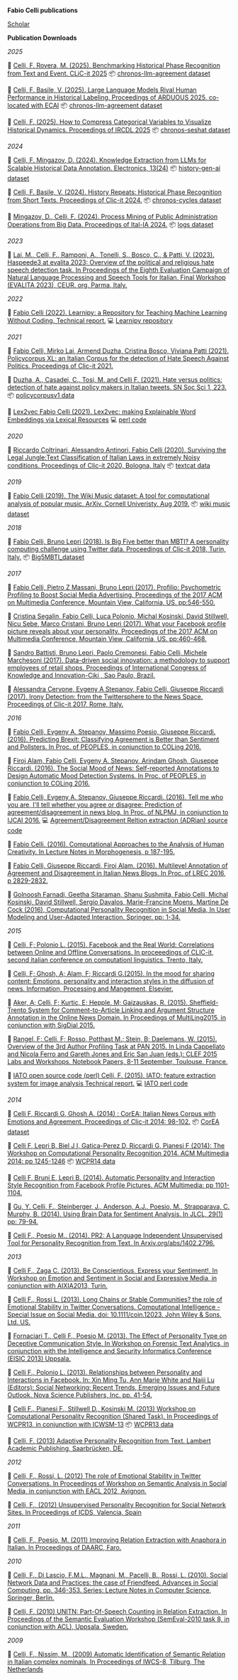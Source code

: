 **Fabio Celli publications**

[Scholar](https://scholar.google.it/citations?user=ByZnr0sAAAAJ&hl=it) 


**Publication Downloads**

*2025*

📄 [Celli, F. Rovera, M. (2025). Benchmarking Historical Phase Recognition from Text and Event. CLiC-it 2025](https://github.com/facells/fabio-celli-publications/blob/main/docs/2025_events_history_clic_it25.pdf)  📦 [chronos-llm-agreement dataset](https://huggingface.co/datasets/facells/chronos-historical-sdt-benchmark)

📄 [Celli, F. Basile, V. (2025). Large Language Models Rival Human Performance in Historical Labeling. Proceedings of ARDUOUS 2025, co-located with ECAI](https://github.com/facells/fabio-celli-publications/blob/main/docs/2025_celli-basile_histoannschema_arduous25_cameraready_final.pdf)  📦 [chronos-llm-agreement dataset](https://huggingface.co/datasets/facells/chronos-llm-sdt-agreeement)

📄 [Celli, F. (2025). How to Compress Categorical Variables to Visualize Historical Dynamics. Proceedings of IRCDL 2025](https://github.com/facells/fabio-celli-publications/blob/main/docs/2025_celli_chronos@ircdl25_cameraready.pdf)  📦 [chronos-seshat dataset](https://github.com/facells/fabio-celli-publications/raw/refs/heads/main/docs/chronos-seshat.0.csv)


*2024*

📄 [Celli, F. Mingazov, D. (2024). Knowledge Extraction from LLMs for Scalable Historical Data Annotation. Electronics, 13(24)](https://github.com/facells/fabio-celli-publications/blob/main/docs/2024_celli_mingazov@electronics-13-04990.pdf)  📦 [history-gen-ai dataset](https://github.com/facells/fabio-celli-publications/raw/refs/heads/main/docs/2024_histo_gen_ai_replication_data.zip)

📄 [Celli, F. Basile, V. (2024). History Repeats: Historical Phase Recognition from Short Texts. Proceedings of Clic-it 2024.](https://github.com/facells/fabio-celli-publications/blob/main/docs/2024_history_repeats_clicit24_cameraready.pdf)  📦 [chronos-cycles dataset](https://github.com/facells/fabio-celli-publications/raw/refs/heads/main/docs/chronos-sdt-cycles.1.csv)

📄 [Mingazov, D., Celli, F. (2024). Process Mining of Public Administration Operations from Big Data. Proceedings of Ital-IA 2024.](https://github.com/facells/fabio-celli-publications/blob/main/docs/2024_sicra_bpmn_Ital_IA_cameraready.pdf) 📦 [logs dataset](https://github.com/facells/fabio-celli-publications/raw/refs/heads/main/docs/2024_logs_dataextraction.zip)

*2023*

 📄 [Lai, M., Celli, F., Ramponi, A., Tonelli, S., Bosco, C., & Patti, V. (2023). Haspeede3 at evalita 2023: Overview of the political and religious hate speech detection task. In Proceedings of the Eighth Evaluation Campaign of Natural Language Processing and Speech Tools for Italian. Final Workshop (EVALITA 2023), CEUR. org, Parma, Italy.](https://github.com/facells/fabio-celli-publications/blob/main/docs/2023_lai-al_haspeede3@evalita.pdf)

*2022*

 📄 [Fabio Celli (2022). Learnipy: a Repository for Teaching Machine Learning Without Coding. Technical report.](https://github.com/facells/fabio-celli-publications/blob/main/docs/2022_learnipy_techreport.pdf) 💻 [Learnipy repository](https://github.com/facells/learnipy)

*2021*

 📄 [Fabio Celli, Mirko Lai, Armend Duzha, Cristina Bosco, Viviana Patti (2021). Policycorpus XL: an Italian Corpus for the detection of Hate Speech Against Politics. Proceedings of Clic-it 2021.](https://github.com/facells/publications/blob/main/docs/2021_policycorpusxl@clicit21.pdf)

 📄 [Duzha, A., Casadei, C., Tosi, M. and Celli F. (2021). Hate versus politics: detection of hate against policy makers in Italian tweets. SN Soc Sci 1, 223.](https://github.com/facells/fabio-celli-publications/blob/main/docs/2021_duzha-al_hate-politics.pdf) 📦 [policycorpusv1 data](https://github.com/facells/fabio-celli-publications/raw/refs/heads/main/docs/policycorpus.zip)

 📄 [Lex2vec  Fabio Celli (2021). Lex2vec: making Explainable Word Embeddings via Lexical Resources](https://github.com/facells/fabio-celli-publications/blob/main/docs/2021_lex2vec.pdf) 💻 [perl code](https://github.com/facells/fabio-celli-publications/blob/main/docs/lex2vec.zip)

*2020*

 📄 [Riccardo Coltrinari, Alessandro Antinori, Fabio Celli (2020). Surviving the Legal Jungle:Text Classification of Italian Laws in extremely Noisy conditions. Proceedings of Clic-it 2020, Bologna, Italy](https://github.com/facells/fabio-celli-publications/blob/main/docs/2020_textCat@clicit20.pdf) 📦 [textcat data](https://github.com/facells/fabio-celli-publications/raw/refs/heads/main/docs/textcat_data.zip)

*2019*

 📄 [Fabio Celli (2019). The Wiki Music dataset: A tool for computational analysis of popular music. ArXiv. Cornell Univeristy. Aug 2019.](https://github.com/facells/fabio-celli-publications/blob/main/docs/2019_celli_musicdataset.pdf) 📦 [wiki music dataset](https://github.com/facells/fabio-celli-publications/raw/refs/heads/main/docs/wiki-music-dataset-v1.zip)

*2018*

 📄 [Fabio Celli, Bruno Lepri (2018). Is Big Five better than MBTI? A personality computing challenge using Twitter data. Proceedings of Clic-it 2018, Turin, Italy.](https://github.com/facells/fabio-celli-publications/blob/main/docs/2018_big5mbti_clicit18.pdf) 📦 [Big5MBTI_dataset](https://github.com/facells/fabio-celli-publications/raw/refs/heads/main/docs/big5mbti_data.zip)

*2017*

 📄 [Fabio Celli, Pietro Z Massani, Bruno Lepri (2017). Profilio: Psychometric Profiling to Boost Social Media Advertising. Proceedings of the 2017 ACM on Multimedia Conference, Mountain View, California, US. pp:546-550.](https://github.com/facells/fabio-celli-publications/blob/main/docs/2017-fc-al-profilio-paperACMMM17.pdf)
 
 📄 [Cristina Segalin, Fabio Celli, Luca Polonio, Michal Kosinski, David Stillwell, Nicu Sebe, Marco Cristani, Bruno Lepri (2017). What your Facebook profile picture reveals about your personality. Proceedings of the 2017 ACM on Multimedia Conference, Mountain View, California, US. pp:460-468.](2017-segalin-al_personality-facebook-pictures-ACMMM.pdf)
 
 📄 [Sandro Battisti, Bruno Lepri, Paolo Cremonesi, Fabio Celli, Michele Marchesoni (2017). Data-driven social innovation: a methodology to support employees of retail shops. Proceedings of International Congress of Knowledge and Innovation-Ciki , Sao Paulo, Brazil.](https://github.com/facells/fabio-celli-publications/blob/main/docs/2017-sb-al-sabre-ciki.pdf)
 
 📄 [Alessandra Cervone, Evgeny A Stepanov, Fabio Celli, Giuseppe Riccardi (2017). Irony Detection: from the Twittersphere to the News Space. Proceedings of Clic-it 2017, Rome, Italy.](https://github.com/facells/fabio-celli-publications/blob/main/docs/2017ac-al-IronyDetection@clicit.pdf)

*2016*

 📄 [Fabio Celli, Evgeny A. Stepanov, Massimo Poesio, Giuseppe Riccardi. (2016). Predicting Brexit: Classifying Agreement is Better than Sentiment and Pollsters. In Proc. of PEOPLES, in conjunction to COLing 2016.](https://github.com/facells/fabio-celli-publications/blob/main/docs/2016_brexit@peoples16.pdf)
 
 📄 [Firoj Alam, Fabio Celli, Evgeny A. Stepanov, Arindam Ghosh, Giuseppe Riccardi. (2016). The Social Mood of News: Self-reported Annotations to Design Automatic Mood Detection Systems. In Proc. of PEOPLES, in conjunction to COLing 2016.](https://github.com/facells/fabio-celli-publications/blob/main/docs/2016_social-mood-news@peoples16.pdf)
 
 📄 [Fabio Celli, Evgeny A. Stepanov, Giuseppe Riccardi. (2016). Tell me who you are, I'll tell whether you agree or disagree: Prediction of agreement/disagreement in news blog. In Proc. of NLPMJ, in conjunction to IJCAI 2016.](2016_fc-al_agree@NLPMJ.pdf) 💻 [Agreement/Disagreement Reltion extraction (ADRian) source code](https://github.com/facells/fabio-celli-publications/blob/main/docs/adrian1.zip)
 
 📄 [Fabio Celli. (2016). Computational Approaches to the Analysis of Human Creativity. In Lecture Notes in Morphogenesis, p 187-195.](2016_creativity@LNiM.pdf)
 
 📄 [Fabio Celli, Giuseppe Riccardi, Firoj Alam. (2016). Multilevel Annotation of Agreement and Disagreement in Italian News Blogs. In Proc. of LREC 2016, p 2829-2832.](https://github.com/facells/fabio-celli-publications/blob/main/docs/2016_celli-al_agree-disagree-multilevel.pdf) 
 
 📄 [Golnoosh Farnadi, Geetha Sitaraman, Shanu Sushmita, Fabio Celli, Michal Kosinski, David Stillwell, Sergio Davalos, Marie-Francine Moens, Martine De Cock (2016), Computational Personality Recognition in Social Media, In User Modeling and User-Adapted Interaction. Springer. pp: 1-34.](2016_farnadi-al_personality-social@UMUAI.pdf)

*2015*

 📄 [Celli, F; Polonio L. (2015). Facebook and the Real World: Correlations between Online and Offline Conversations. In proceeedings of CLIC-it, second italian conference on computationl linguistics. Trento, Italy.](https://github.com/facells/fabio-celli-publications/blob/main/docs/2015-fb-rw@clicit-cameraready.pdf)
 
 📄 [Celli, F; Ghosh, A; Alam, F; Riccardi G.(2015). In the mood for sharing content: Emotions, personality and interaction styles in the diffusion of news. Information, Processing and Mangement, Elsevier.](https://github.com/facells/fabio-celli-publications/blob/main/docs/2016_mood-diffusion@ipm.pdf)
 
 📄 [Aker, A; Celli, F; Kurtic, E; Hepple, M; Gaizauskas, R. (2015). Sheffield-Trento System for Comment-to-Article Linking and Argument Structure Annotation in the Online News Domain. In Proceedings of MultiLing2015, in conjunction with SigDial 2015.](https://github.com/facells/fabio-celli-publications/blob/main/docs/2015-trento-sheffield@multiling.pdf)
 
 📄 [Rangel, F; Celli, F; Rosso, Potthast M.; Stein, B; Daelemans, W. (2015). Overview of the 3rd Author Profiling Task at PAN 2015. In Linda Cappellato and Nicola Ferro and Gareth Jones and Eric San Juan (eds.): CLEF 2015 Labs and Workshops, Notebook Papers, 8-11 September, Toulouse, France.](2015-pan@clef.pdf)
 
 📄 [IATO open source code (perl)  Celli, F. (2015). IATO: feature extraction system for image analysis Technical report.](https://github.com/facells/fabio-celli-publications/blob/main/docs/2015-iato@techreport.pdf) 💻 [IATO perl code](https://github.com/facells/fabio-celli-publications/blob/main/docs/iato1.zip)

*2014*

 📄 [Celli F, Riccardi G, Ghosh A. (2014) : CorEA: Italian News Corpus with Emotions and Agreement. Proceedings of Clic-it 2014: 98-102.](https://github.com/facells/fabio-celli-publications/blob/main/docs/2014-corea@clicit.pdf) 📦 [CorEA dataset](https://github.com/facells/fabio-celli-publications/raw/refs/heads/main/docs/CorEA.v2-final.zip)
 
 📄 [Celli F, Lepri B, Biel J I, Gatica-Perez D, Riccardi G, Pianesi F (2014): The Workshop on Computational Personality Recognition 2014. ACM Multimedia 2014: pp 1245-1246](https://github.com/facells/fabio-celli-publications/blob/main/docs/2014_wcpr-celli.pdf) 📦 [WCPR14 data](https://github.com/facells/fabio-celli-publications/raw/refs/heads/main/docs/wcpr14_data.zip)
 
 📄 [Celli F, Bruni E, Lepri B. (2014). Automatic Personality and Interaction Style Recognition from Facebook Profile Pictures. ACM Multimedia: pp 1101-1104.](https://github.com/facells/fabio-celli-publications/blob/main/docs/2014celli-al@acmmm.pdf)
 
 📄 [Gu, Y. Celli, F., Steinberger, J., Anderson, A.J., Poesio, M., Strapparava, C. Murphy, B. (2014). Using Brain Data for Sentiment Analysis. In JLCL, 29(1) pp: 79-94.](https://github.com/facells/fabio-celli-publications/blob/main/docs/2014yg-al_brainsent@jlcl.pdf)
 
 📄 [Celli F., Poesio M.. (2014). PR2: A Language Independent Unsupervised Tool for Personality Recognition from Text. In Arxiv.org/abs/1402.2796.](https://github.com/facells/fabio-celli-publications/blob/main/docs/2014_fc_pr2@arxiv.pdf)
 

*2013*

 📄 [Celli F., Zaga C. (2013). Be Conscientious, Express your Sentiment!. In Workshop on Emotion and Sentiment in Social and Expressive Media, in conjunction with AIXIA2013, Turin.](https://github.com/facells/fabio-celli-publications/blob/main/docs/2013-fc-cz-pers-sentiment@essem.pdf)
 
 📄 [Celli F., Rossi L. (2013). Long Chains or Stable Communities? the role of Emotional Stability in Twitter Conversations. Computational Intelligence - Special Issue on Social Media.  doi: 10.1111/coin.12023. John Wiley & Sons, Ltd. US.](https://github.com/facells/fabio-celli-publications/blob/main/docs/2013fc-lr-extended@ci.pdf)
 
 📄 [Fornaciari T., Celli F., Poesio M. (2013). The Effect of Personality Type on Deceptive Communication Style. In Workshop on Forensic Text Analytics, in conjunction with the Intelligence and Security Informatics Conference (EISIC 2013) Uppsala.](https://github.com/facells/fabio-celli-publications/blob/main/docs/2013-tf-al-decep@fortan.pdf)
 
 📄 [Celli F., Polonio L. (2013). Relationships between Personality and Interactions in Facebook. In: Xin Ming Tu, Ann Marie White and Naiji Lu (Editors): Social Networking: Recent Trends, Emerging Issues and Future Outlook. Nova Science Publishers, Inc. pp. 41-54.](https://github.com/facells/fabio-celli-publications/blob/main/docs/2013-fc-lp-pr-fb-@nova.pdf)
 
 📄 [Celli F., Pianesi F., Stillwell D., Kosinski M. (2013) Workshop on Computational Personality Recognition (Shared Task). In Proceedings of WCPR13, in conjunction with ICWSM-13](https://github.com/facells/fabio-celli-publications/blob/main/docs/2013_celli_wcpr13.pdf) 📦 [WCPR13 data](https://github.com/facells/fabio-celli-publications/raw/refs/heads/main/docs/wcpr13_myp_final-dist.zip)
 
 📘 [Celli, F. (2013) Adaptive Personality Recognition from Text. Lambert Academic Publishing, Saarbrücken, DE.](https://www.amazon.com/Adaptive-Personality-Recognition-Fabio-Celli/dp/365935404X)

*2012*

 📄 [Celli, F., Rossi, L. (2012) The role of Emotional Stability in Twitter Conversations. In Proceedings of Workshop on Semantic Analysis in Social Media, in conjunction with EACL 2012, Avignon.](https://github.com/facells/fabio-celli-publications/blob/main/docs/2012_fc-lr_twitter-emo.pdf)
 
 📄 [Celli, F., (2012) Unsupervised Personality Recognition for Social Network Sites. In Proceedings of ICDS, Valencia, Spain](https://github.com/facells/fabio-celli-publications/blob/main/docs/2012_celli_icds.pdf)

*2011*

 📄 [Celli, F., Poesio, M. (2011) Improving Relation Extraction with Anaphora in Italian. In Proceedings of DAARC, Faro.](https://github.com/facells/fabio-celli-publications/blob/main/docs/2011_fc-mp@daarc.pdf)

*2010*

 📄 [Celli, F., Di Lascio, F.M.L., Magnani, M., Pacelli, B., Rossi, L. (2010). Social Network Data and Practices: the case of Friendfeed. Advances in Social Computing, pp. 346-353. Series: Lecture Notes in Computer Science, Springer, Berlin.](https://github.com/facells/fabio-celli-publications/blob/main/docs/2010_fc-al_sigsna_sbp.pdf)
 
 📄 [Celli, F. (2010) UNITN: Part-Of-Speech Counting in Relation Extraction. In Proceedings of the Semantic Evaluation Workshop (SemEval-2010 task 8, in conjunction with ACL), Uppsala, Sweden.](https://github.com/facells/fabio-celli-publications/blob/main/docs/2010_fc_semeval8.pdf)

*2009*

 📄 [Celli, F., Nissim, M., (2009) Automatic Identification of Semantic Relation in Italian complex nominals, In Proceedings of IWCS-8, Tilburg, The Netherlands](https://github.com/facells/fabio-celli-publications/blob/main/docs/2009_fc-mn-r-cn_iwcs.pdf)


<!---
facells/facells is a ✨ special ✨ repository because its `README.md` (this file) appears on your GitHub profile.
You can click the Preview link to take a look at your changes.
--->
